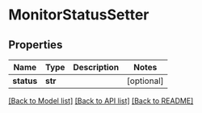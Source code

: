 # MonitorStatusSetter

## Properties
Name | Type | Description | Notes
------------ | ------------- | ------------- | -------------
**status** | **str** |  | [optional] 

[[Back to Model list]](../../README.md#documentation-for-models) [[Back to API list]](../../README.md#documentation-for-api-endpoints) [[Back to README]](../../README.md)


